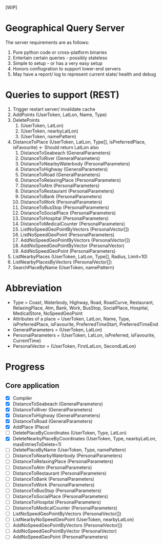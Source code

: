 [WIP]

# Geographical Query Server

The server requirements are as follows:
1. Pure python code or cross-platform binaries
2. Entertain certain queries - possibly stateless
3. Simple to setup - or has a very easy setup
4. Honors confiugration to support lower-end servers
5. May have a report/ log to represent current state/ health and debug

# Queries to support (REST)

1. Trigger restart server/ invalidate cache
2. AddPoints (UserToken, LatLon, Name, Type)
3. DeletePoints
	1. (UserToken, LatLon)
	2. (UserToken, nearbyLatLon)
	3. (UserToken, namePattern)
4. DistanceToPlace (UserToken, LatLon, Type[], isPreferredPlace, isFavourite) <- Should return LatLon also
	1. DistanceToSeabeach (GeneralParameters)
	2. DistanceToRiver (GeneralParameters)
	3. DistanceToNearbyWaterbody (PersonalParameters)
	4. DistanceToHighway (GeneralParameters)
	4. DistanceToRoad (GeneralParameters)
	5. DistanceToRelaxingPlace (PersonalParameters)
	6. DistanceToAtm (PersonalParameters)
	7. DistanceToRestaurant (PersonalParameters)
	8. DistanceToBank (PersonalParameters)
	9. DistanceToWork (PersonalParameters)
	10. DistanceToBusStop (PersonalParameters)
	11. DistanceToSocialPlace (PersonalParameters)
	12. DistanceToHospital (PersonalParameters)
	13. DistanceToMedicalCounter (PersonalParameters)
	14. ListNoSpeedGeoPointByVectors (PersonalVector[])
	15. ListNoSpeedGeoPoint (PersonalParameters)
	16. AddNoSpeedGeoPointByVectors (PersonalVector[])
	17. AddNoSpeedGeoPointByVector (PersonalVector)
	18. AddNoSpeedGeoPoint (PersonalParameters)
5. ListNearbyPlaces (UserToken, LatLon, Type[], Radius, Limit=10)
6. ListNearbyPlacesByVectors (PersonalVector[])
7. SearchPlaceByName (UserToken, namePattern)

# Abbreviation

- Type = Coast, Waterbody, Highway, Road, RoadCurve, Restaurant, RelaxingPlace, Atm, Bank, Work, BusStop, SocialPlace, Hospital, MedicalStore, NoSpeedGeoPoint
- Attributes of a place = UserToken, LatLon, Name, Type, isPreferredPlace, isFavourite, PreferredTimeStart, PreferredTimeEnd
- GeneralParameters = (UserToken, LatLon)
- PersonalParameters = (UserToken, LatLon, isPreferred, isFavourite, CurrentTime)
- PersonalVector = (UserToken, FirstLatLon, SecondLatLon)

# Progress
## Core application

- [x] Compiler
- [x] DistanceToSeabeach (GeneralParameters)
- [x] DistanceToRiver (GeneralParameters)
- [x] DistanceToHighway (GeneralParameters)
- [x] DistanceToRoad (GeneralParameters)
- [x] AddPlace (Place)
- [ ] DeletePlaceByCoordinates (UserToken, Type, LatLon)
- [x] DeleteNearbyPlaceByCoordinates (UserToken, Type, nearbyLatLon, maxEntriesToDelete=1)
- [ ] DeletePlaceByName (UserToken, Type, namePattern)
- [ ] DistanceToNearbyWaterbody (PersonalParameters)
- [ ] DistanceToRelaxingPlace (PersonalParameters)
- [ ] DistanceToAtm (PersonalParameters)
- [ ] DistanceToRestaurant (PersonalParameters)
- [ ] DistanceToBank (PersonalParameters)
- [ ] DistanceToWork (PersonalParameters)
- [ ] DistanceToBusStop (PersonalParameters)
- [ ] DistanceToSocialPlace (PersonalParameters)
- [ ] DistanceToHospital (PersonalParameters)
- [ ] DistanceToMedicalCounter (PersonalParameters)
- [ ] ListNoSpeedGeoPointByVectors (PersonalVector[])
- [ ] ListNearbyNoSpeedGeoPoint (UserToken, nearbyLatLon)
- [ ] AddNoSpeedGeoPointByVectors (PersonalVector[])
- [ ] AddNoSpeedGeoPointByVector (PersonalVector)
- [ ] AddNoSpeedGeoPoint (PersonalParameters)

